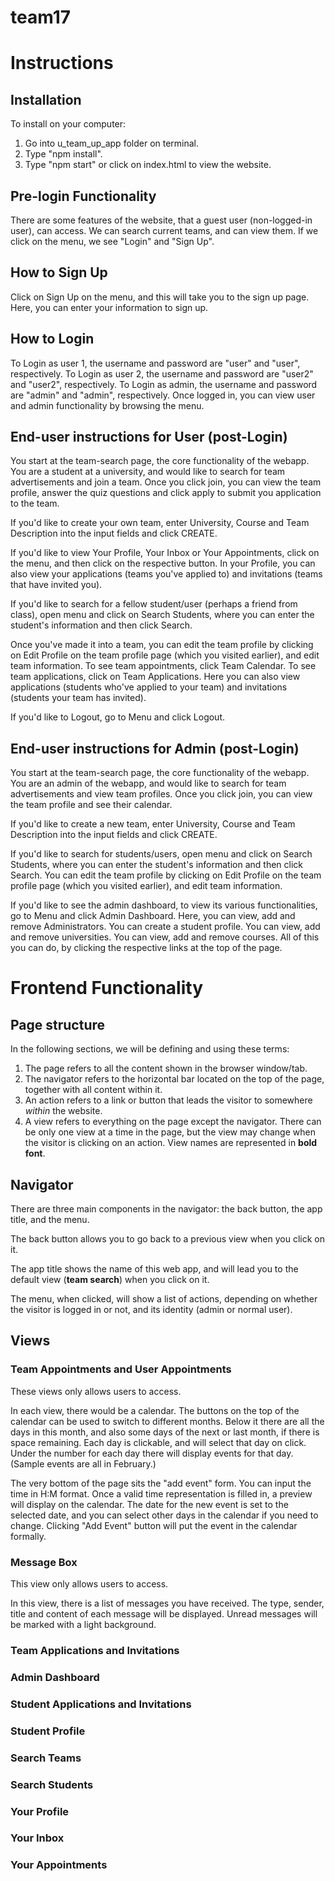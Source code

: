 # team17

# Instructions 

## Installation

To install on your computer:

1. Go into u_team_up_app folder on terminal.
2. Type "npm install".
3. Type "npm start" or click on index.html to view the website.

## Pre-login Functionality

There are some features of the website, that a guest user
(non-logged-in user), can access. We can search current teams, and can 
view them. If we click on the menu, we see "Login" and "Sign Up". 

## How to Sign Up

Click on Sign Up on the menu, and this will take you to the sign up
page. Here, you can enter your information to sign up. 

## How to Login

To Login as user 1, the username and password are "user" and "user", 
respectively. To Login as user 2, the username and password are "user2" 
and "user2", respectively. To Login as admin, the username and password 
are "admin" and "admin", respectively. Once logged in, you can view user 
and admin functionality by browsing the menu.

## End-user instructions for User (post-Login)

You start at the team-search page, the core functionality of the webapp.
You are a student at a university, and would like to search for team advertisements
and join a team. Once you click join, you can view the team profile, answer the quiz 
questions and click apply to submit you application to the team. 

If you'd like to create your own team, enter University, Course
and Team Description into the input fields and click CREATE. 

If you'd like to view Your Profile, Your Inbox or Your Appointments, click
on the menu, and then click on the respective button. In your Profile, you can also view your
applications (teams you've applied to) and invitations (teams that have invited you). 

If you'd like to search for a fellow student/user (perhaps a friend from class),
open menu and click on Search Students, where you can enter the student's information
and then click Search.  

Once you've made it into a team, you can edit the team profile by clicking on Edit Profile
on the team profile page (which you visited earlier), and edit team information. To see team 
appointments, click Team Calendar. To see team applications, click on Team Applications. 
Here you can also view applications (students who've applied to your team) and invitations 
(students your team has invited). 

If you'd like to Logout, go to Menu and click Logout. 

## End-user instructions for Admin (post-Login)

You start at the team-search page, the core functionality of the webapp.
You are an admin of the webapp, and would like to search for team advertisements
and view team profiles. Once you click join, you can view the team profile and see 
their calendar. 

If you'd like to create a new team, enter University, Course and Team Description 
into the input fields and click CREATE. 

If you'd like to search for students/users, open menu and click on Search Students, where you 
can enter the student's information and then click Search. You can edit the team profile by clicking 
on Edit Profile on the team profile page (which you visited earlier), and edit team information.

If you'd like to see the admin dashboard, to view its various functionalities, go to Menu and click
Admin Dashboard. Here, you can view, add and remove Administrators. You can create a student profile. 
You can view, add and remove universities. You can view, add and remove courses. All of this you can do, 
by clicking the respective links at the top of the page.

# Frontend Functionality

## Page structure

In the following sections, we will be defining and using these terms:

1. The page refers to all the content shown in the browser window/tab.
2. The navigator refers to the horizontal bar located on the top of
   the page, together with all content within it.
3. An action refers to a link or button that leads the visitor to
   somewhere *within* the website.
4. A view refers to everything on the page except the navigator.
   There can be only one view at a time in the page, but the view
   may change when the visitor is clicking on an action. View names
   are represented in **bold font**.

## Navigator

There are three main components in the navigator: the back button,
the app title, and the menu.

The back button allows you to go back to a previous view when you
click on it.

The app title shows the name of this web app, and will lead you to
the default view (**team search**) when you click on it.

The menu, when clicked, will show a list of actions, depending on
whether the visitor is logged in or not, and its identity (admin
or normal user).

## Views

### Team Appointments and User Appointments

These views only allows users to access.

In each view, there would be a calendar. The buttons on the top of
the calendar can be used to switch to different months. Below it
there are all the days in this month, and also some days of the
next or last month, if there is space remaining. Each day is
clickable, and will select that day on click. Under the number for
each day there will display events for that day. (Sample events are
all in February.)

The very bottom of the page sits the "add event" form. You can input
the time in H:M format. Once a valid time representation is filled
in, a preview will display on the calendar. The date for the new
event is set to the selected date, and you can select other days in
the calendar if you need to change. Clicking "Add Event" button will
put the event in the calendar formally.

### Message Box

This view only allows users to access.

In this view, there is a list of messages you have received. The
type, sender, title and content of each message will be displayed.
Unread messages will be marked with a light background.

### Team Applications and Invitations

### Admin Dashboard

### Student Applications and Invitations 

### Student Profile

### Search Teams

### Search Students 

### Your Profile

### Your Inbox

### Your Appointments 


